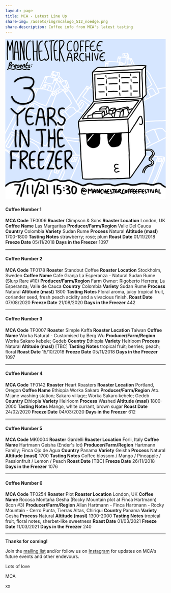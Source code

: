 ```yaml
---
layout: page
title: MCA - Latest Line Up
share-img: /assets/img/mcalogo_512_noedge.png
share-description: Coffee info from MCA's latest tasting
---
```

![MCA - Three Years In The Freezer](/assets/img/mca10_poster_2000px.png)

#### **Coffee Number**	1

**MCA Code**	TF0006
**Roaster**	Climpson & Sons
**Roaster Location**	London, UK
**Coffee Name**	Las Margaritas
**Producer/Farm/Region**	Valle Del Cauca
**Country**	Colombia
**Variety**	Sudan Rume
**Process**	Natural
**Altitude (masl)**	1700-1800
**Tasting Notes**	strawberry; rose; plum
**Roast Date**	01/11/2018
**Freeze Date**	05/11/2018
**Days in the Freezer**	1097

---

#### **Coffee Number**	2

**MCA Code**	TF0178
**Roaster**	Standout Coffee
**Roaster Location**	Stockholm, Sweden
**Coffee Name**	Cafe Granja La Esperanza - Natural Sudan Rume (Slurp Rare #10)
**Producer/Farm/Region**	Farm Owner: Rigoberto Herrera; La Esperanza; Valle de Cauca
**Country**	Colombia
**Variety**	Sudan Rume
**Process**	Natural
**Altitude (masl)**	1800
**Tasting Notes**	Floral aroma, juicy tropical fruit, coriander seed, fresh peach acidity and a vivacious finish.
**Roast Date**	07/08/2020
**Freeze Date**	21/08/2020
**Days in the Freezer**	442

---

#### **Coffee Number**	3

**MCA Code**	TF0007
**Roaster**	Simple Kaffa
**Roaster Location**	Taiwan
**Coffee Name**	Worka Natural - Customised by Berg Wu
**Producer/Farm/Region**	Worka Sakaro kebele; Gedeb
**Country**	Ethiopia
**Variety**	Heirloom
**Process**	Natural
**Altitude (masl)**	[TBC]
**Tasting Notes**	tropical fruit; berries; peach; floral
**Roast Date**	15/10/2018
**Freeze Date**	05/11/2018
**Days in the Freezer**	1097

---

#### **Coffee Number**	4

**MCA Code**	TF0142
**Roaster**	Heart Roasters
**Roaster Location**	Portland, Oregon
**Coffee Name**	Ethiopia Worka Sakaro
**Producer/Farm/Region**	Ato. Mijane washing station; Sakaro village; Worka Sakaro kebele; Gedeb
**Country**	Ethiopia
**Variety**	Heirloom
**Process**	Washed
**Altitude (masl)**	1800-2000
**Tasting Notes**	Mango, white currant, brown sugar
**Roast Date**	24/02/2020
**Freeze Date**	04/03/2020
**Days in the Freezer**	612

---

#### **Coffee Number**	5

**MCA Code**	MK0004
**Roaster**	Gardelli
**Roaster Location**	Forli, Italy
**Coffee Name**	Hartmann Geisha (Ender's lot)
**Producer/Farm/Region**	Hartmann Family; Finca Ojo de Agua
**Country**	Panama
**Variety**	Geisha
**Process**	Natural
**Altitude (masl)**	1700
**Tasting Notes**	Coffee blossom / Mango / Pineapple / Passionfruit / Lemon / Peach 
**Roast Date**	[TBC]
**Freeze Date**	26/11/2018
**Days in the Freezer**	1076

---

#### **Coffee Number**	6

**MCA Code**	TF0254
**Roaster**	Plot
**Roaster Location**	London, UK
**Coffee Name**	Rocosa Montaña Gesha (Rocky Mountain plot at Finca Hartmann) (Icon #3)
**Producer/Farm/Region**	Allan Hartmann - Finca Hartmann - Rocky Mountain - Cerro Punta, Tierras Altas, Chiriqui
**Country**	Panama
**Variety**	Gesha
**Process**	Natural
**Altitude (masl)**	1300-2000
**Tasting Notes**	tropical fruit, floral notes, sherbet-like sweetness
**Roast Date**	01/03/2021
**Freeze Date**	11/03/2021
**Days in the Freezer**	240

---

**Thanks for coming!**

Join the [mailing list](http://eepurl.com/gaXOT5) and/or follow us on [Instagram](https://www.instagram.com/manchestercoffeearchive) for updates on MCA's future events and other endevours.

Lots of love

MCA

xx
